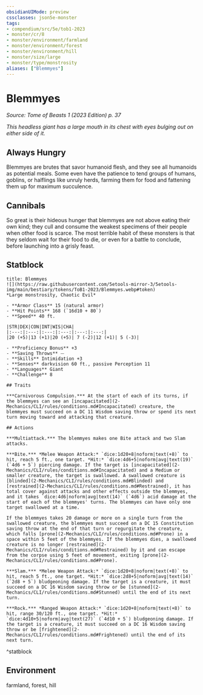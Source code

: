 ```yaml
---
obsidianUIMode: preview
cssclasses: json5e-monster
tags:
- compendium/src/5e/tob1-2023
- monster/cr/8
- monster/environment/farmland
- monster/environment/forest
- monster/environment/hill
- monster/size/large
- monster/type/monstrosity
aliases: ["Blemmyes"]
---
```

# Blemmyes
*Source: Tome of Beasts 1 (2023 Edition) p. 37*  

*This headless giant has a large mouth in its chest with eyes bulging out on either side of it.*

## Always Hungry

Blemmyes are brutes that savor humanoid flesh, and they see all humanoids as potential meals. Some even have the patience to tend groups of humans, goblins, or halflings like unruly herds, farming them for food and fattening them up for maximum succulence.

## Cannibals

So great is their hideous hunger that blemmyes are not above eating their own kind; they cull and consume the weakest specimens of their people when other food is scarce. The most terrible habit of these monsters is that they seldom wait for their food to die, or even for a battle to conclude, before launching into a grisly feast.

## Statblock

```ad-statblock
title: Blemmyes
![](https://raw.githubusercontent.com/5etools-mirror-3/5etools-img/main/bestiary/tokens/ToB1-2023/Blemmyes.webp#token)
*Large monstrosity, Chaotic Evil*

- **Armor Class** 15 (natural armor)
- **Hit Points** 168 (`16d10 + 80`)
- **Speed** 40 ft.

|STR|DEX|CON|INT|WIS|CHA|
|:---:|:---:|:---:|:---:|:---:|:---:|
|20 (+5)|13 (+1)|20 (+5)| 7 (-2)|12 (+1)| 5 (-3)|

- **Proficiency Bonus** +3
- **Saving Throws** ⏤
- **Skills** Intimidation +3
- **Senses** darkvision 60 ft., passive Perception 11
- **Languages** Giant
- **Challenge** 8

## Traits

***Carnivorous Compulsion.*** At the start of each of its turns, if the blemmyes can see an [incapacitated](2-Mechanics/CLI/rules/conditions.md#Incapacitated) creature, the blemmyes must succeed on a DC 11 Wisdom saving throw or spend its next turn moving toward and attacking that creature.

## Actions

***Multiattack.*** The blemmyes makes one Bite attack and two Slam attacks.

***Bite.*** *Melee Weapon Attack:* `dice:1d20+8|noform|text(+8)` to hit, reach 5 ft., one target. *Hit:* `dice:4d6+5|noform|avg|text(19)` (`4d6 + 5`) piercing damage. If the target is [incapacitated](2-Mechanics/CLI/rules/conditions.md#Incapacitated) and a Medium or smaller creature, the target is swallowed. A swallowed creature is [blinded](2-Mechanics/CLI/rules/conditions.md#Blinded) and [restrained](2-Mechanics/CLI/rules/conditions.md#Restrained), it has total cover against attacks and other effects outside the blemmyes, and it takes `dice:4d6|noform|avg|text(14)` (`4d6`) acid damage at the start of each of the blemmyes' turns. The blemmyes can have only one target swallowed at a time.

If the blemmyes takes 20 damage or more on a single turn from the swallowed creature, the blemmyes must succeed on a DC 15 Constitution saving throw at the end of that turn or regurgitate the creature, which falls [prone](2-Mechanics/CLI/rules/conditions.md#Prone) in a space within 5 feet of the blemmyes. If the blemmyes dies, a swallowed creature is no longer [restrained](2-Mechanics/CLI/rules/conditions.md#Restrained) by it and can escape from the corpse using 5 feet of movement, exiting [prone](2-Mechanics/CLI/rules/conditions.md#Prone).

***Slam.*** *Melee Weapon Attack:* `dice:1d20+8|noform|text(+8)` to hit, reach 5 ft., one target. *Hit:* `dice:2d8+5|noform|avg|text(14)` (`2d8 + 5`) bludgeoning damage. If the target is a creature, it must succeed on a DC 16 Wisdom saving throw or be [stunned](2-Mechanics/CLI/rules/conditions.md#Stunned) until the end of its next turn.

***Rock.*** *Ranged Weapon Attack:* `dice:1d20+8|noform|text(+8)` to hit, range 30/120 ft., one target. *Hit:* `dice:4d10+5|noform|avg|text(27)` (`4d10 + 5`) bludgeoning damage. If the target is a creature, it must succeed on a DC 16 Wisdom saving throw or be [frightened](2-Mechanics/CLI/rules/conditions.md#Frightened) until the end of its next turn.
```
^statblock

## Environment

farmland, forest, hill